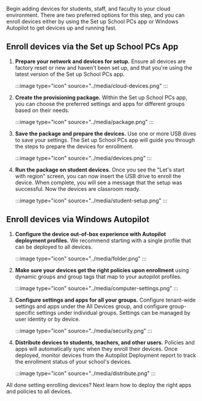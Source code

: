 Begin adding devices for students, staff, and faculty to your cloud environment. There are two preferred options for this step, and you can enroll devices either by using the Set up School PCs app or Windows Autopilot to get devices up and running fast.

## Enroll devices via the Set up School PCs App

1. **Prepare your network and devices for setup.** Ensure all devices are factory reset or new and haven't been set up, and that you're using the latest version of the Set up School PCs app.

   :::image type="icon" source="../media/cloud-devices.png" :::

2. **Create the provisioning package.** Within the Set up School PCs app, you can choose the preferred settings and apps for different groups based on their needs.

   :::image type="icon" source="../media/package.png" :::

3. **Save the package and prepare the devices.** Use one or more USB dives to save your settings. The Set up School PCs app will guide you through the steps to prepare the devices for enrollment.

   :::image type="icon" source="../media/devices.png" :::

4. **Run the package on student devices.** Once you see the "Let's start with region" screen, you can now insert the USB drive to enroll the device. When complete, you will see a message that the setup was successful. Now the devices are classroom ready.

   :::image type="icon" source="../media/student-setup.png" :::

## Enroll devices via Windows Autopilot

1. **Configure the device out-of-box experience with Autopilot deployment profiles.** We recommend starting with a single profile that can be deployed to all devices.

    :::image type="icon" source="../media/folder.png" :::

2. **Make sure your devices get the right policies upon enrollment** using dynamic groups and group tags that map to your autopilot profiles.

   :::image type="icon" source="../media/computer-settings.png" :::

3. **Configure settings and apps for all your groups.** Configure tenant-wide settings and apps under the All Devices group, and configure group-specific settings under individual groups. Settings can be managed by user identity or by device.

   :::image type="icon" source="../media/security.png" :::

4. **Distribute devices to students, teachers, and other users.** Policies and apps will automatically sync when they enroll their devices. Once deployed, monitor devices from the Autopilot Deployment report to track the enrollment status of your school's devices.

   :::image type="icon" source="../media/distribute.png" :::

All done setting enrolling devices? Next learn how to deploy the right apps and policies to all devices.
